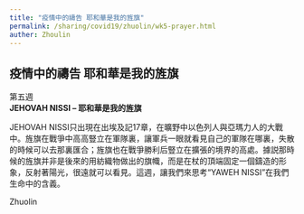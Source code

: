 ```yaml
---
title: "疫情中的禱告 耶和華是我的旌旗"
permalink: /sharing/covid19/zhuolin/wk5-prayer.html
auther: Zhoulin
---
```

## 疫情中的禱告 耶和華是我的旌旗

第五週  
**JEHOVAH NISSI – 耶和華是我的旌旗**  

JEHOVAH NISSI只出現在出埃及記17章，在曠野中以色列人與亞瑪力人的大戰中。旌旗在戰爭中高高豎立在軍隊裏，讓軍兵一眼就看見自己的軍隊在哪裏，失散的時候可以去那裏匯合；旌旗也在戰爭勝利后豎立在擴張的境界的高處。據説那時候的旌旗并非是後來的用紡織物做出的旗幟，而是在杖的頂端固定一個鑄造的形象，反射著陽光，很遠就可以看見。這週，讓我們來思考“YAWEH NISSI”在我們生命中的含義。 

Zhuolin  

